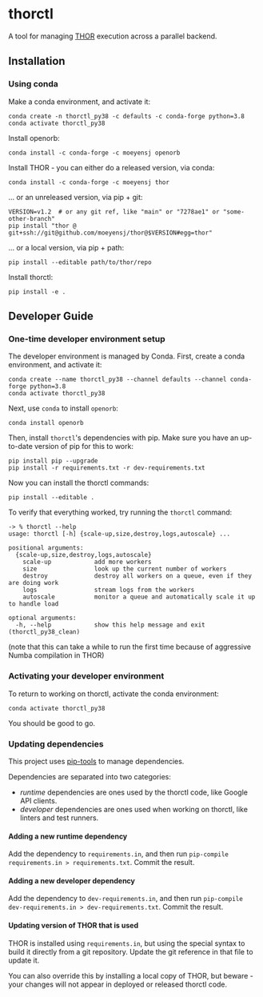 # thorctl #

A tool for managing [THOR](https://github.com/moeyensj/thor) execution across a
parallel backend.

## Installation ##

### Using conda

Make a conda environment, and activate it:
```
conda create -n thorctl_py38 -c defaults -c conda-forge python=3.8
conda activate thorctl_py38
```

Install openorb:
```
conda install -c conda-forge -c moeyensj openorb
```

Install THOR - you can either do a released version, via conda:
```
conda install -c conda-forge -c moeyensj thor
```

... or an unreleased version, via pip + git:
```
VERSION=v1.2  # or any git ref, like "main" or "7278ae1" or "some-other-branch"
pip install "thor @ git+ssh://git@github.com/moeyensj/thor@$VERSION#egg=thor"
```

... or a local version, via pip + path:
```
pip install --editable path/to/thor/repo
```
Install thorctl:

```
pip install -e .
```


## Developer Guide ##

### One-time developer environment setup ###

The developer environment is managed by Conda. First, create a conda
environment, and activate it:

```
conda create --name thorctl_py38 --channel defaults --channel conda-forge python=3.8
conda activate thorctl_py38
```

Next, use `conda` to install `openorb`:
```
conda install openorb
```

Then, install `thorctl`'s dependencies with pip. Make sure you have an up-to-date version of pip for this to work:
```
pip install pip --upgrade
pip install -r requirements.txt -r dev-requirements.txt
```

Now you can install the thorctl commands:

```
pip install --editable .
```

To verify that everything worked, try running the `thorctl` command:

```
-> % thorctl --help
usage: thorctl [-h] {scale-up,size,destroy,logs,autoscale} ...

positional arguments:
  {scale-up,size,destroy,logs,autoscale}
    scale-up            add more workers
    size                look up the current number of workers
    destroy             destroy all workers on a queue, even if they are doing work
    logs                stream logs from the workers
    autoscale           monitor a queue and automatically scale it up to handle load

optional arguments:
  -h, --help            show this help message and exit
(thorctl_py38_clean)
```

(note that this can take a while to run the first time because of aggressive
Numba compilation in THOR)

### Activating your developer environment ###

To return to working on thorctl, activate the conda environment:

```
conda activate thorctl_py38
```

You should be good to go.

### Updating dependencies

This project uses [pip-tools](https://github.com/jazzband/pip-tools) to manage
dependencies.

Dependencies are separated into two categories:
 - *runtime* dependencies are ones used by the thorctl code, like Google API
   clients.
 - *developer* dependencies are ones used when working on thorctl, like
   linters and test runners.

#### Adding a new runtime dependency ####

Add the dependency to `requirements.in`, and then run `pip-compile
requirements.in > requirements.txt`. Commit the result.

#### Adding a new developer dependency ####

Add the dependency to `dev-requirements.in`, and then run `pip-compile
dev-requirements.in > dev-requirements.txt`. Commit the result.

#### Updating version of THOR that is used ####

THOR is installed using `requirements.in`, but using the special syntax to
build it directly from a git repository. Update the git reference in that file
to update it.

You can also override this by installing a local copy of THOR, but beware -
your changes will not appear in deployed or released thorctl code.
